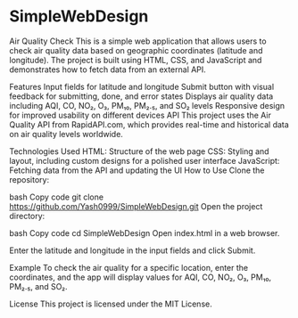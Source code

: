 # SimpleWebDesign
Air Quality Check
This is a simple web application that allows users to check air quality data based on geographic coordinates (latitude and longitude). The project is built using HTML, CSS, and JavaScript and demonstrates how to fetch data from an external API.

Features
Input fields for latitude and longitude
Submit button with visual feedback for submitting, done, and error states
Displays air quality data including AQI, CO, NO₂, O₃, PM₁₀, PM₂.₅, and SO₂ levels
Responsive design for improved usability on different devices
API
This project uses the Air Quality API from RapidAPI.com, which provides real-time and historical data on air quality levels worldwide.

Technologies Used
HTML: Structure of the web page
CSS: Styling and layout, including custom designs for a polished user interface
JavaScript: Fetching data from the API and updating the UI
How to Use
Clone the repository:

bash
Copy code
git clone https://github.com/Yash0999/SimpleWebDesign.git
Open the project directory:

bash
Copy code
cd SimpleWebDesign
Open index.html in a web browser.

Enter the latitude and longitude in the input fields and click Submit.

Example
To check the air quality for a specific location, enter the coordinates, and the app will display values for AQI, CO, NO₂, O₃, PM₁₀, PM₂.₅, and SO₂.

License
This project is licensed under the MIT License.
